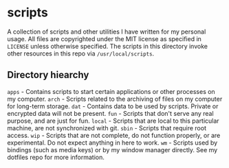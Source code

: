 # scripts
A collection of scripts and other utilities I have written for my personal usage. All files are copyrighted under the MIT license as specified in `LICENSE` unless otherwise specified. The scripts in this directory invoke other resources in this repo via `/usr/local/scripts`.

## Directory hiearchy
`apps` - Contains scripts to start certain applications or other processes on my computer.
`arch` - Scripts related to the archiving of files on my computer for long-term storage.
`dat` - Contains data to be used by scripts. Private or encrypted data will not be present.
`fun` - Scripts that don't serve any real purpose, and are just for fun.
`local` - Scripts that are local to this particular machine, are not synchronized with git.
`sbin` - Scripts that require root access.
`wip` - Scripts that are not complete, do not function properly, or are experimental. Do not expect anything in here to work.
`wm` - Scripts used by bindings (such as media keys) or by my window manager directly. See my dotfiles repo for more information.

